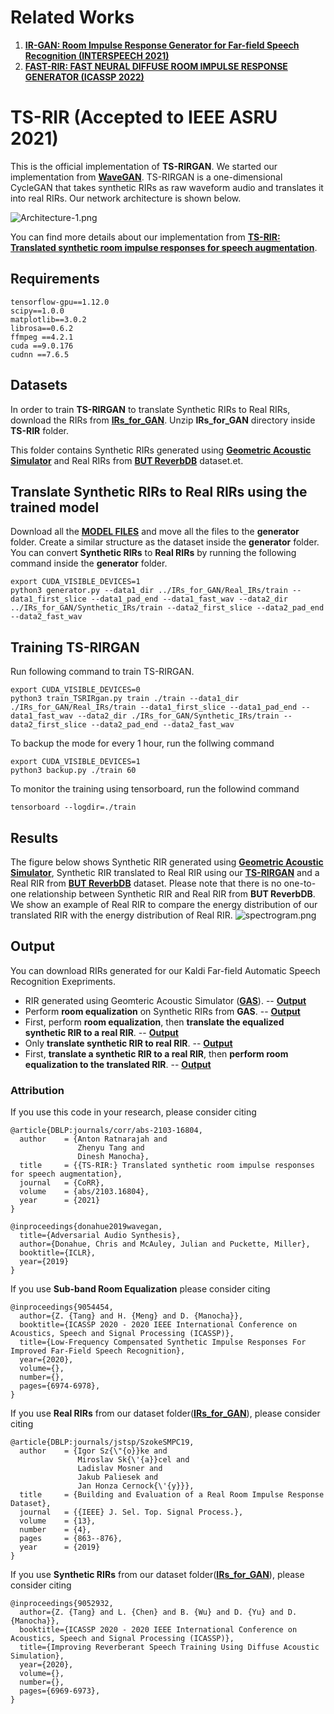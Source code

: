 # Related Works

1) [**IR-GAN: Room Impulse Response Generator for Far-field Speech Recognition (INTERSPEECH 2021)**](https://github.com/anton-jeran/IR-GAN)
2) [**FAST-RIR: FAST NEURAL DIFFUSE ROOM IMPULSE RESPONSE GENERATOR (ICASSP 2022)**](https://github.com/anton-jeran/FAST-RIR)


# TS-RIR (Accepted to IEEE ASRU 2021)

This is the official implementation of **TS-RIRGAN**. We started our implementation from [**WaveGAN**](https://github.com/chrisdonahue/wavegan). TS-RIRGAN is a one-dimensional CycleGAN that takes synthetic RIRs as raw waveform audio and translates it into real RIRs. Our network architecture is shown below.



![Architecture-1.png](https://github.com/anton-jeran/TS-RIR/blob/main/images/Architecture-1.png)

You can find more details about our implementation from [**TS-RIR: Translated synthetic room impulse responses for speech augmentation**](https://arxiv.org/pdf/2103.16804v2.pdf).


## Requirements

```
tensorflow-gpu==1.12.0
scipy==1.0.0
matplotlib==3.0.2
librosa==0.6.2
ffmpeg ==4.2.1
cuda ==9.0.176
cudnn ==7.6.5
```

## Datasets

In order to train **TS-RIRGAN** to translate Synthetic RIRs to Real RIRs, download the RIRs from [**IRs_for_GAN**](https://drive.google.com/file/d/1ivj_UZ5j5inAZwsDTCQ6jEvI5JDtwH_2/view?usp=sharing). Unzip **IRs_for_GAN** directory inside **TS-RIR** folder.

This folder contains Synthetic RIRs generated using [**Geometric Acoustic Simulator**](https://github.com/RoyJames/pygsound) and Real RIRs from [**BUT ReverbDB**](https://speech.fit.vutbr.cz/software/but-speech-fit-reverb-database) dataset.et.

## Translate Synthetic RIRs to Real RIRs using the trained model

Download all the [**MODEL FILES**](https://drive.google.com/file/d/1fdAaIkvFbky-Xf7iuYCFa87nWpSaI1Ow/view?usp=sharing) and move all the files to the **generator** folder. Create a similar structure as the dataset inside the **generator** folder. You can convert **Synthetic RIRs** to **Real RIRs** by running the following command inside the **generator** folder.


```
export CUDA_VISIBLE_DEVICES=1
python3 generator.py --data1_dir ../IRs_for_GAN/Real_IRs/train --data1_first_slice --data1_pad_end --data1_fast_wav --data2_dir ../IRs_for_GAN/Synthetic_IRs/train --data2_first_slice --data2_pad_end --data2_fast_wav
```

## Training TS-RIRGAN

Run following command to train TS-RIRGAN.

```
export CUDA_VISIBLE_DEVICES=0
python3 train_TSRIRgan.py train ./train --data1_dir ./IRs_for_GAN/Real_IRs/train --data1_first_slice --data1_pad_end --data1_fast_wav --data2_dir ./IRs_for_GAN/Synthetic_IRs/train --data2_first_slice --data2_pad_end --data2_fast_wav
```

To backup the mode for every 1 hour, run the follwing command


```
export CUDA_VISIBLE_DEVICES=1
python3 backup.py ./train 60
```

To monitor the training using tensorboard, run the followind command

```
tensorboard --logdir=./train
```

## Results
The figure below shows Synthetic RIR generated using [**Geometric Acoustic Simulator**](https://github.com/RoyJames/pygsound), Synthetic RIR translated to Real RIR using our [**TS-RIRGAN**](https://arxiv.org/pdf/2103.16804v2.pdf) and a Real RIR from [**BUT ReverbDB**](https://speech.fit.vutbr.cz/software/but-speech-fit-reverb-database) dataset. Please note that there is no one-to-one relationship between Synthetic RIR and Real RIR from **BUT ReverbDB**. We show an example of Real RIR to compare the energy distribution of our translated RIR with the energy distribution of Real RIR.
![spectrogram.png](https://github.com/anton-jeran/TS-RIR/blob/main/images/spectrogram.png)

## Output

You can download RIRs generated for our Kaldi Far-field Automatic Speech Recognition Exepriments.

- RIR generated using Geomteric Acoustic Simulator ([**GAS**](https://github.com/RoyJames/pygsound)). -- [**Output**](https://drive.google.com/file/d/175g-lZSJpU1yrjm8LB5c3tOtdJxi-RAc/view?usp=sharing)
- Perform **room equalization** on Synthetic RIRs from **GAS**. -- [**Output**](https://drive.google.com/file/d/1Xo8eX3vlZMvLyKBYAGovO9XgpeFjpsMk/view?usp=sharing)
- First, perform **room equalization**, then **translate the equalized synthetic RIR to a real RIR**. -- [**Output**](https://drive.google.com/file/d/1zKGS2ENYF_YTnhaifXKQyh3Q-g9wFeLK/view?usp=sharing)
- Only **translate synthetic RIR to real RIR**. -- [**Output**](https://drive.google.com/file/d/1ZISePenNQ37_0xazlr1TSMjnVxktkrjD/view?usp=sharing)
- First, **translate a synthetic RIR to a real RIR**, then **perform room equalization to the translated RIR**. -- [**Output**](https://drive.google.com/file/d/1PrLvFOl10qqztNob8whZFdErHg6yYrSt/view?usp=sharing)


### Attribution

If you use this code in your research, please consider citing

```
@article{DBLP:journals/corr/abs-2103-16804,
  author    = {Anton Ratnarajah and
               Zhenyu Tang and
               Dinesh Manocha},
  title     = {{TS-RIR:} Translated synthetic room impulse responses for speech augmentation},
  journal   = {CoRR},
  volume    = {abs/2103.16804},
  year      = {2021}
}
```

```
@inproceedings{donahue2019wavegan,
  title={Adversarial Audio Synthesis},
  author={Donahue, Chris and McAuley, Julian and Puckette, Miller},
  booktitle={ICLR},
  year={2019}
}
```

If you use **Sub-band Room Equalization** please consider citing
```
@inproceedings{9054454,  
  author={Z. {Tang} and H. {Meng} and D. {Manocha}},  
  booktitle={ICASSP 2020 - 2020 IEEE International Conference on Acoustics, Speech and Signal Processing (ICASSP)},  
  title={Low-Frequency Compensated Synthetic Impulse Responses For Improved Far-Field Speech Recognition},   
  year={2020},  
  volume={},  
  number={},  
  pages={6974-6978},
}

```
If you use **Real RIRs** from our dataset folder([**IRs_for_GAN**](https://drive.google.com/file/d/1ivj_UZ5j5inAZwsDTCQ6jEvI5JDtwH_2/view?usp=sharing)), please consider citing

```
@article{DBLP:journals/jstsp/SzokeSMPC19,
  author    = {Igor Sz{\"{o}}ke and
               Miroslav Sk{\'{a}}cel and
               Ladislav Mosner and
               Jakub Paliesek and
               Jan Honza Cernock{\'{y}}},
  title     = {Building and Evaluation of a Real Room Impulse Response Dataset},
  journal   = {{IEEE} J. Sel. Top. Signal Process.},
  volume    = {13},
  number    = {4},
  pages     = {863--876},
  year      = {2019}
}
```
If you use **Synthetic RIRs** from our dataset folder([**IRs_for_GAN**](https://drive.google.com/file/d/1ivj_UZ5j5inAZwsDTCQ6jEvI5JDtwH_2/view?usp=sharing)), please consider citing

```
@inproceedings{9052932,
  author={Z. {Tang} and L. {Chen} and B. {Wu} and D. {Yu} and D. {Manocha}},  
  booktitle={ICASSP 2020 - 2020 IEEE International Conference on Acoustics, Speech and Signal Processing (ICASSP)},  
  title={Improving Reverberant Speech Training Using Diffuse Acoustic Simulation},   
  year={2020},  
  volume={},  
  number={},  
  pages={6969-6973},
}
```


